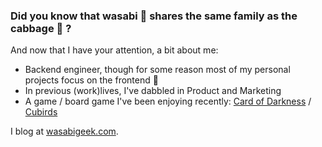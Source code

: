 ### Did you know that wasabi 🥕 shares the same family as the cabbage 🥬 ?
And now that I have your attention, a bit about me:
- Backend engineer, though for some reason most of my personal projects focus on the frontend 🤔
- In previous (work)lives, I've dabbled in Product and Marketing
- A game / board game I've been enjoying recently: [Card of Darkness](https://www.polygon.com/reviews/2019/9/30/20891752/card-of-darkness-review-apple-arcade) / [Cubirds](https://boardgamegeek.com/boardgame/245476/cubirds)

I blog at [wasabigeek.com](https://wasabigeek.com/).
